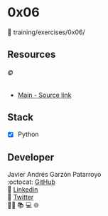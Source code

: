 # 0x06
:open_file_folder: training/exercises/0x06/

## Resources
###### :copyright:
* [Main - Source link](https://docs.python.org/3/tutorial/datastructures.html)

## Stack
* [x] Python

## Developer
Javier Andrés Garzón Patarroyo  
:octocat: [GitHub](https://github.com/javierandresgp/)  
:link: [Linkedin](https://www.linkedin.com/in/javierandresgp/)  
:link: [Twitter](https://twitter.com/javierandresgp0)  
:man_technologist: :books: :computer: :globe_with_meridians: